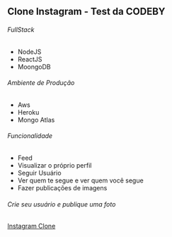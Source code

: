 ## Clone Instagram - Test da CODEBY

###### FullStack

- NodeJS
- ReactJS
- MoongoDB

###### Ambiente de Produção

- Aws
- Heroku
- Mongo Atlas

###### Funcionalidade

- Feed
- Visualizar o próprio perfil
- Seguir Usuário
- Ver quem te segue e ver quem você segue 
- Fazer publicações de imagens

###### Crie seu usuário e publique uma foto

[Instagram Clone](https://instagram-frontendd.herokuapp.com)
